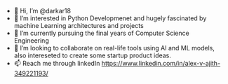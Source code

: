 - 👋 Hi, I’m @darkar18
- 👀 I’m interested in Python Developmenet and hugely fascinated by machine Learning architectures and projects
- 🌱 I’m currently pursuing the final years of Computer Science Engineering  
- 💞️ I’m looking to collaborate on real-life tools using AI and ML models, also intereseted to create some startup product ideas.
- 📫 Reach me through linkedIn https://www.linkedin.com/in/alex-v-ajith-349221193/

<!---
darkar18/darkar18 is a ✨ special ✨ repository because its `README.md` (this file) appears on your GitHub profile.
You can click the Preview link to take a look at your changes.
--->
